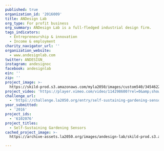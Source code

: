 ```yaml
---
published: true
organization_id: '2016009'
title: ANDesign Lab
org_type: For profit business
org_summary: ANDesign Lab is a full-fledged industrial design firm.
tags_indicators:
  - Entrepreneurship & innovation
  - Income & employment
charity_navigator_url: ''
organization_website:
  - www.andesignlab.com
twitter: ANDESIGN_
instagram: andesignoc
facebook: andesignlab
ein: ''
zip: ''
project_image: >-
  https://skild-prod.s3.amazonaws.com/myla2050/images/custom540/3454622194741-team91.png
project_video: 'https://player.vimeo.com/video/114298600?rel=0&amp;showinfo=0'
challenge_url:
  - 'https://challenge.la2050.org/entry/self-sustaining-gardening-sensors'
year_submitted:
  - '2016'
project_ids:
  - '6102076'
project_titles:
  - Self-Sustaining Gardening Sensors
cached_project_image: >-
  https://archive-assets.la2050.org/images/andesign-lab/skild-prod.s3.amazonaws.com/myla2050/images/custom540/3454622194741-team91.png

---
```


